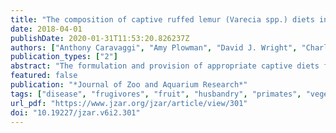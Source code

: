 ```yaml
---
title: "The composition of captive ruffed lemur (Varecia spp.) diets in UK zoological collections, with reference to the problems of obesity and iron storage disease"
date: 2018-04-01
publishDate: 2020-01-31T11:53:20.826237Z
authors: ["Anthony Caravaggi", "Amy Plowman", "David J. Wright", "Charles M. Bishop"]
publication_types: ["2"]
abstract: "The formulation and provision of appropriate captive diets for zoo animals is important in ensuring the continued health of populations. Inappropriate diets can lead to a number of nutritional deficiencies and increase the risk of disease and obesity. Ruffed lemurs are the most intensely frugivorous of extant lemur species. Captive animals, however, are often fed a diet which may not accurately reflect the composition of the wild diet. As such, the species is prone to obesity and can suffer from nutrition-related diseases. Here we describe the historical diets of several captive populations of ruffed lemurs in the UK, describing differences in nutritional content with a particular focus on the problems of obesity and iron storage disease. Dietary data were collected from six zoological institutions. Comparative analyses were conducted to investigate differences in the amount metabolisable energy, carbohydrates, sugar and iron provisioned per individual, between institutions. The results showed that the composition of captive ruffed lemur diets, and the amount of food offered, differed between institutions. All dietary analytes showed significant variation, with metabolisable energy exceeding suggested maintenance energy requirements at all institutions. One population was found to be obese, and two institutions reported mortalities where excessive iron accumulation and iron storage disease was observed. These data represent an important addition to the literature as they describe historical inconsistencies in the diets of captive ruffed lemurs. Given the degree of variation in diet, morphology, physiology, and oro-rectal through-time amongst nonhuman primates, and the evidence of obesity and disease presented herein, the development of species-specific diets is long overdue. Zoos can use our data to inform the development of appropriate contemporary diets, thus improving captive ruffed lemur condition and wellbeing."
featured: false
publication: "*Journal of Zoo and Aquarium Research*"
tags: ["disease", "frugivores", "fruit", "husbandry", "primates", "vegetables"]
url_pdf: "https://www.jzar.org/jzar/article/view/301"
doi: "10.19227/jzar.v6i2.301"
---
```


